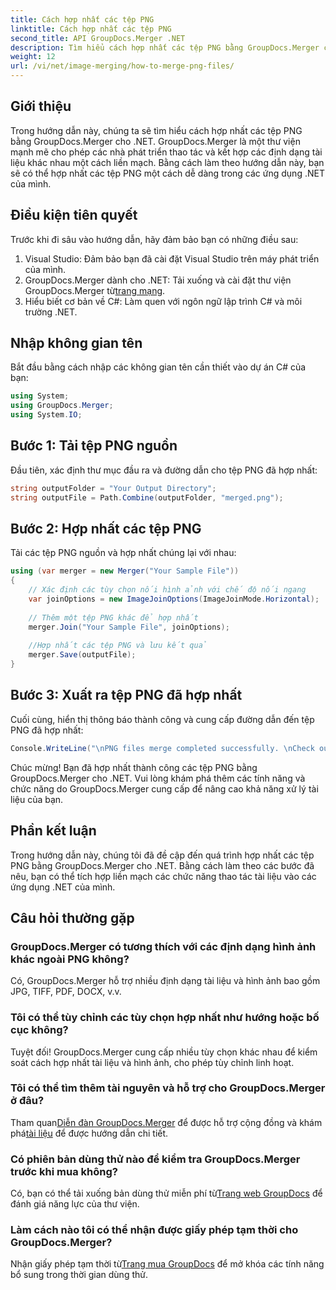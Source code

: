 ```yaml
---
title: Cách hợp nhất các tệp PNG
linktitle: Cách hợp nhất các tệp PNG
second_title: API GroupDocs.Merger .NET
description: Tìm hiểu cách hợp nhất các tệp PNG bằng GroupDocs.Merger cho .NET. Hướng dẫn từng bước để tích hợp liền mạch trong các ứng dụng .NET của bạn.
weight: 12
url: /vi/net/image-merging/how-to-merge-png-files/
---
```

## Giới thiệu
Trong hướng dẫn này, chúng ta sẽ tìm hiểu cách hợp nhất các tệp PNG bằng GroupDocs.Merger cho .NET. GroupDocs.Merger là một thư viện mạnh mẽ cho phép các nhà phát triển thao tác và kết hợp các định dạng tài liệu khác nhau một cách liền mạch. Bằng cách làm theo hướng dẫn này, bạn sẽ có thể hợp nhất các tệp PNG một cách dễ dàng trong các ứng dụng .NET của mình.
## Điều kiện tiên quyết
Trước khi đi sâu vào hướng dẫn, hãy đảm bảo bạn có những điều sau:
1. Visual Studio: Đảm bảo bạn đã cài đặt Visual Studio trên máy phát triển của mình.
2.  GroupDocs.Merger dành cho .NET: Tải xuống và cài đặt thư viện GroupDocs.Merger từ[trang mạng](https://releases.groupdocs.com/merger/net/).
3. Hiểu biết cơ bản về C#: Làm quen với ngôn ngữ lập trình C# và môi trường .NET.

## Nhập không gian tên
Bắt đầu bằng cách nhập các không gian tên cần thiết vào dự án C# của bạn:
```csharp
using System; 
using GroupDocs.Merger;
using System.IO;
```
## Bước 1: Tải tệp PNG nguồn
Đầu tiên, xác định thư mục đầu ra và đường dẫn cho tệp PNG đã hợp nhất:
```csharp
string outputFolder = "Your Output Directory";
string outputFile = Path.Combine(outputFolder, "merged.png");
```
## Bước 2: Hợp nhất các tệp PNG
Tải các tệp PNG nguồn và hợp nhất chúng lại với nhau:
```csharp
using (var merger = new Merger("Your Sample File"))
{
    // Xác định các tùy chọn nối hình ảnh với chế độ nối ngang
    var joinOptions = new ImageJoinOptions(ImageJoinMode.Horizontal);
    
    // Thêm một tệp PNG khác để hợp nhất
    merger.Join("Your Sample File", joinOptions);
    
    //Hợp nhất các tệp PNG và lưu kết quả
    merger.Save(outputFile);
}
```
## Bước 3: Xuất ra tệp PNG đã hợp nhất
Cuối cùng, hiển thị thông báo thành công và cung cấp đường dẫn đến tệp PNG đã hợp nhất:
```csharp
Console.WriteLine("\nPNG files merge completed successfully. \nCheck output in {0}", outputFolder);
```
Chúc mừng! Bạn đã hợp nhất thành công các tệp PNG bằng GroupDocs.Merger cho .NET. Vui lòng khám phá thêm các tính năng và chức năng do GroupDocs.Merger cung cấp để nâng cao khả năng xử lý tài liệu của bạn.


## Phần kết luận
Trong hướng dẫn này, chúng tôi đã đề cập đến quá trình hợp nhất các tệp PNG bằng GroupDocs.Merger cho .NET. Bằng cách làm theo các bước đã nêu, bạn có thể tích hợp liền mạch các chức năng thao tác tài liệu vào các ứng dụng .NET của mình.
## Câu hỏi thường gặp
### GroupDocs.Merger có tương thích với các định dạng hình ảnh khác ngoài PNG không?
Có, GroupDocs.Merger hỗ trợ nhiều định dạng tài liệu và hình ảnh bao gồm JPG, TIFF, PDF, DOCX, v.v.
### Tôi có thể tùy chỉnh các tùy chọn hợp nhất như hướng hoặc bố cục không?
Tuyệt đối! GroupDocs.Merger cung cấp nhiều tùy chọn khác nhau để kiểm soát cách hợp nhất tài liệu và hình ảnh, cho phép tùy chỉnh linh hoạt.
### Tôi có thể tìm thêm tài nguyên và hỗ trợ cho GroupDocs.Merger ở đâu?
 Tham quan[Diễn đàn GroupDocs.Merger](https://forum.groupdocs.com/c/merger/32) để được hỗ trợ cộng đồng và khám phá[tài liệu](https://tutorials.groupdocs.com/merger/net/) để được hướng dẫn chi tiết.
### Có phiên bản dùng thử nào để kiểm tra GroupDocs.Merger trước khi mua không?
 Có, bạn có thể tải xuống bản dùng thử miễn phí từ[Trang web GroupDocs](https://releases.groupdocs.com/) để đánh giá năng lực của thư viện.
### Làm cách nào tôi có thể nhận được giấy phép tạm thời cho GroupDocs.Merger?
 Nhận giấy phép tạm thời từ[Trang mua GroupDocs](https://purchase.groupdocs.com/temporary-license/) để mở khóa các tính năng bổ sung trong thời gian dùng thử.